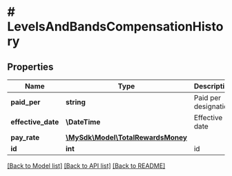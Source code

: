 # # LevelsAndBandsCompensationHistory

## Properties

Name | Type | Description | Notes
------------ | ------------- | ------------- | -------------
**paid_per** | **string** | Paid per designation | [optional]
**effective_date** | **\DateTime** | Effective date | [optional]
**pay_rate** | [**\MySdk\Model\TotalRewardsMoney**](TotalRewardsMoney.md) |  | [optional]
**id** | **int** | id | [optional]

[[Back to Model list]](../../README.md#models) [[Back to API list]](../../README.md#endpoints) [[Back to README]](../../README.md)
